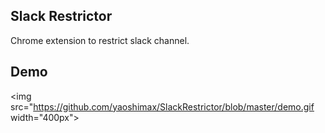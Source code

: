 ## Slack Restrictor
Chrome extension to restrict slack channel.

## Demo
<img src="https://github.com/yaoshimax/SlackRestrictor/blob/master/demo.gif width="400px">
